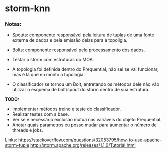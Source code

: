 # storm-knn

### Notas:
- Spouts: componente responsável pela leitura de tuplas de uma fonte externa de dados e pela emissão delas para a topoligia.
- Bolts: componente responsável pelo processamento dos dados.
- Testar o storm com estruturas do MOA.

- A topologia foi definida dentro do Prequential, não sei se vai funcionar, mas é lá que eu monto a topologia.
- O classificador se tornou um Bolt, entretando os métodos dele não vão utilizar o esquema de bolt/spout do storm dentro de sua estrutura.

**TODO:**
- Implementar métodos treino e teste do classificador.
- Realizar testes com a base.
- Ver se é necessário exclusão mútua nas variáveis do objeto Prequential.
- Anotar quais parametros eu posso mudar para aumentar o número de threads e jobs.


Links:
https://stackoverflow.com/questions/32053795/how-to-use-apache-storm-tuple
http://storm.apache.org/releases/1.1.0/Tutorial.html